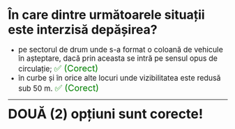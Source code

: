 # În care dintre următoarele situații este interzisă depășirea?

- <span style="font-size: larger;">pe sectorul de drum unde s-a format o coloană de vehicule în așteptare, dacă prin aceasta se intră pe sensul opus de circulație; <span style="color: green; font-size: larger;">✅ (Corect)</span></span>
- <span style="font-size: larger;">în curbe și în orice alte locuri unde vizibilitatea este redusă sub 50 m. <span style="color: green; font-size: larger;">✅ (Corect)</span></span>

---

<span style="font-size: 30px; font-weight: bold;">**DOUĂ (2) opțiuni sunt corecte!**</span>